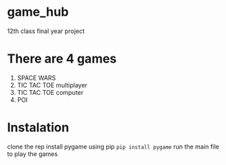 # game_hub
12th class final year project

# There are 4 games
1. SPACE WARS
2. TIC TAC TOE multiplayer
3. TIC TAC TOE computer
4. POI

# Instalation
clone the rep
install pygame using pip
```pip install pygame```
run the main file to play the games
